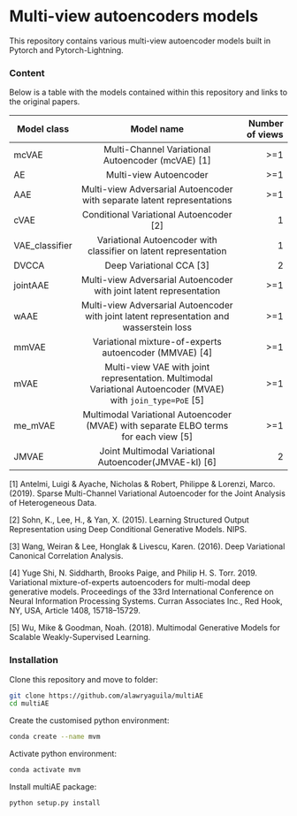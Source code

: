 # Multi-view autoencoders models 

This repository contains various multi-view autoencoder models built in Pytorch and Pytorch-Lightning.

### Content 
 
 Below is a table with the models contained within this repository and links to the original papers.
 
| Model class      | Model name           | Number of views |
| ------------- |:-------------:| -----:|
| mcVAE      | Multi-Channel Variational Autoencoder (mcVAE) [1] | >=1 |
| AE      | Multi-view Autoencoder    |   >=1 |
| AAE | Multi-view Adversarial Autoencoder with separate latent representations     |    >=1 |
| cVAE     | Conditional Variational Autoencoder [2] | 1 |
| VAE_classifier     | Variational Autoencoder with classifier on latent representation   |   1 |
| DVCCA | Deep Variational CCA [3] |    2 |
|  jointAAE    | Multi-view Adversarial Autoencoder with joint latent representation  |   >=1 |
| wAAE | Multi-view Adversarial Autoencoder with joint latent representation and wasserstein loss    |    >=1 |
|  mmVAE    | Variational mixture-of-experts autoencoder (MMVAE) [4] |   >=1 |
| mVAE | Multi-view VAE with joint representation. Multimodal Variational Autoencoder (MVAE) with ```join_type=PoE``` [5] |    >=1 |
| me_mVAE | Multimodal Variational Autoencoder (MVAE) with separate ELBO terms for each view [5] |    >=1 |
| JMVAE |  Joint Multimodal Variational Autoencoder(JMVAE-kl) [6] |    2 |

[1] Antelmi, Luigi & Ayache, Nicholas & Robert, Philippe & Lorenzi, Marco. (2019). Sparse Multi-Channel Variational Autoencoder for the Joint Analysis of Heterogeneous Data. 

[2] Sohn, K., Lee, H., & Yan, X. (2015). Learning Structured Output Representation using Deep Conditional Generative Models. NIPS.

[3] Wang, Weiran & Lee, Honglak & Livescu, Karen. (2016). Deep Variational Canonical Correlation Analysis.

[4] Yuge Shi, N. Siddharth, Brooks Paige, and Philip H. S. Torr. 2019. Variational mixture-of-experts autoencoders for multi-modal deep generative models. Proceedings of the 33rd International Conference on Neural Information Processing Systems. Curran Associates Inc., Red Hook, NY, USA, Article 1408, 15718–15729.

[5] Wu, Mike & Goodman, Noah. (2018). Multimodal Generative Models for Scalable Weakly-Supervised Learning. 
 
### Installation

Clone this repository and move to folder:
```bash
git clone https://github.com/alawryaguila/multiAE
cd multiAE
```

Create the customised python environment:
```bash
conda create --name mvm
```

Activate python environment:
```bash
conda activate mvm
```

Install multiAE package:
```bash
python setup.py install
```
